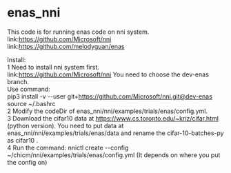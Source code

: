 # enas_nni
This code is for running enas code on nni system.  
link:https://github.com/Microsoft/nni  
link:https://github.com/melodyguan/enas  

Install:  
  1 Need to install nni system first.  
  link:https://github.com/Microsoft/nni You need to choose the dev-enas branch.  
  Use command:   
    pip3 install -v --user git+https://github.com/Microsoft/nni.git@dev-enas  
    source ~/.bashrc  
  2 Modify the codeDir of  enas_nni/nni/examples/trials/enas/config.yml.  
  3 Download the cifar10 data at https://www.cs.toronto.edu/~kriz/cifar.html (python version). You need to put data at  enas_nni/nni/examples/trials/enas/data and rename the cifar-10-batches-py as cifar10 .   
  4 Run the command: nnictl create --config ~/chicm/nni/examples/trials/enas/config.yml (It depends on where you put the config on)  

  
